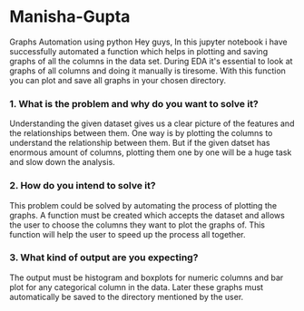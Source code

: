 # Manisha-Gupta
Graphs Automation using python
Hey guys, 
In this jupyter notebook i have successfully automated a function which helps in plotting and saving graphs of all the columns in the data set. 
During EDA it's essential to look at graphs of all columns and doing it manually is tiresome. 
With this function you can plot and save all graphs in your chosen directory.

### 1. What is the problem and why do you want to solve it? 
Understanding the given dataset gives us a clear picture of the features and the relationships between them. One way is by plotting the columns to understand 
the relationship between them. But if the given datset has enormous amount of columns, plotting them one by one will be a huge task and slow down the analysis. 

### 2. How do you intend to solve it?
This problem could be solved by automating the process of plotting the graphs. A function must be created which accepts the dataset and allows the user to choose the 
columns they want to plot the graphs of. This function will help the user to speed up the process all together. 

### 3. What kind of output are you expecting?
The output must be histogram and boxplots for numeric columns and bar plot for any categorical column in the data. Later these graphs must automatically be 
saved to the directory mentioned by the user. 
